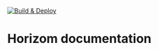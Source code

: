 [![Build & Deploy](https://github.com/horizom/horizom.github.io/actions/workflows/main.yml/badge.svg)](https://github.com/horizom/horizom.github.io/actions/workflows/main.yml)

# Horizom documentation
